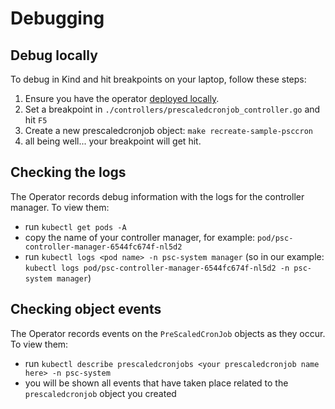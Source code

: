 # Debugging

## Debug locally
To debug in Kind and hit breakpoints on your laptop, follow these steps:

1. Ensure you have the operator [deployed locally](../readme#deploying%20locally).
2. Set a breakpoint in `./controllers/prescaledcronjob_controller.go` and hit `F5`
3. Create a new prescaledcronjob object: `make recreate-sample-psccron`
4. all being well... your breakpoint will get hit.

## Checking the logs
The Operator records debug information with the logs for the controller manager. To view them:
- run `kubectl get pods -A`
- copy the name of your controller manager, for example: `pod/psc-controller-manager-6544fc674f-nl5d2`
- run `kubectl logs <pod name> -n psc-system manager` (so in our example: `kubectl logs pod/psc-controller-manager-6544fc674f-nl5d2 -n psc-system manager`)

## Checking object events
The Operator records events on the `PreScaledCronJob` objects as they occur. To view them:
- run `kubectl describe prescaledcronjobs <your prescaledcronjob name here> -n psc-system`
- you will be shown all events that have taken place related to the `prescaledcronjob` object you created